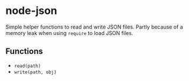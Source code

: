 # node-json

Simple helper functions to read and write JSON files. Partly because of a memory leak when using `require` to load JSON files.

## Functions

- `read(path)`
- `write(path, obj)`

